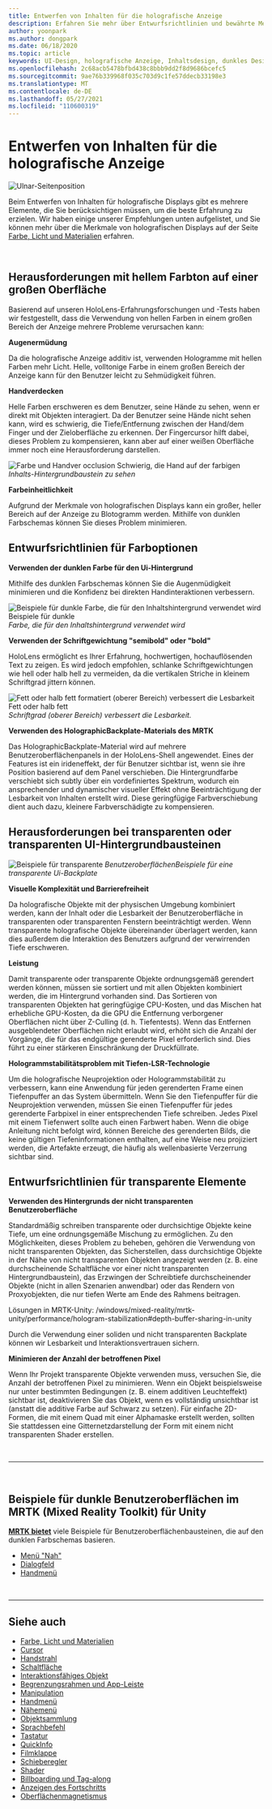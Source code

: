 ```yaml
---
title: Entwerfen von Inhalten für die holografische Anzeige
description: Erfahren Sie mehr über Entwurfsrichtlinien und bewährte Methoden für die holografische Anzeige auf HoloLens-Geräten.
author: yoonpark
ms.author: dongpark
ms.date: 06/18/2020
ms.topic: article
keywords: UI-Design, holografische Anzeige, Inhaltsdesign, dunkles Design, helles Design, Mixed Reality-Headset, Windows Mixed Reality-Headset, Virtual Reality-Headset, HoloLens, MRTK, Mixed Reality Toolkit, Design, Pixel
ms.openlocfilehash: 2c68acb5478bfbd438c8bbb9dd2f8d9686bcefc5
ms.sourcegitcommit: 9ae76b339968f035c703d9c1fe57ddecb33198e3
ms.translationtype: MT
ms.contentlocale: de-DE
ms.lasthandoff: 05/27/2021
ms.locfileid: "110600319"
---
```

# <a name="designing-content-for-holographic-display"></a>Entwerfen von Inhalten für die holografische Anzeige

![Ulnar-Seitenposition](images/UX_Hero_DarkTheme.jpg)

Beim Entwerfen von Inhalten für holografische Displays gibt es mehrere Elemente, die Sie berücksichtigen müssen, um die beste Erfahrung zu erzielen. Wir haben einige unserer Empfehlungen unten aufgelistet, und Sie können mehr über die Merkmale von holografischen Displays auf der Seite [Farbe, Licht und Materialien](color-light-and-materials.md) erfahren.

<br>

## <a name="challenges-with-bright-color-on-a-large-surface"></a>Herausforderungen mit hellem Farbton auf einer großen Oberfläche 

Basierend auf unseren HoloLens-Erfahrungsforschungen und -Tests haben wir festgestellt, dass die Verwendung von hellen Farben in einem großen Bereich der Anzeige mehrere Probleme verursachen kann: 

**Augenermüdung** 

Da die holografische Anzeige additiv ist, verwenden Hologramme mit hellen Farben mehr Licht. Helle, volltonige Farbe in einem großen Bereich der Anzeige kann für den Benutzer leicht zu Sehmüdigkeit führen. 

**Handverdecken** 

Helle Farben erschweren es dem Benutzer, seine Hände zu sehen, wenn er direkt mit Objekten interagiert. Da der Benutzer seine Hände nicht sehen kann, wird es schwierig, die Tiefe/Entfernung zwischen der Hand/dem Finger und der Zieloberfläche zu erkennen. Der Fingercursor hilft dabei, dieses Problem zu kompensieren, kann aber auf einer weißen Oberfläche immer noch eine Herausforderung darstellen. 

![Farbe und Handver occlusion Schwierig, die Hand auf der farbigen ](images/color_handocclusion.jpg)
 *Inhalts-Hintergrundbaustein zu sehen*

**Farbeinheitlichkeit**

Aufgrund der Merkmale von holografischen Displays kann ein großer, heller Bereich auf der Anzeige zu Blotogramm werden. Mithilfe von dunklen Farbschemas können Sie dieses Problem minimieren. 

## <a name="design-guidelines-for-color-choices"></a>Entwurfsrichtlinien für Farboptionen

**Verwenden der dunklen Farbe für den Ui-Hintergrund**

Mithilfe des dunklen Farbschemas können Sie die Augenmüdigkeit minimieren und die Konfidenz bei direkten Handinteraktionen verbessern. 

![Beispiele für dunkle Farbe, die für den Inhaltshintergrund verwendet wird Beispiele für dunkle ](images/color_dark_examples.jpg)
 *Farbe, die für den Inhaltshintergrund verwendet wird*

**Verwenden der Schriftgewichtung "semibold" oder "bold"**

HoloLens ermöglicht es Ihrer Erfahrung, hochwertigen, hochauflösenden Text zu zeigen. Es wird jedoch empfohlen, schlanke Schriftgewichtungen wie hell oder halb hell zu vermeiden, da die vertikalen Striche in kleinem Schriftgrad jittern können. 

![Fett oder halb fett formatiert (oberer Bereich) verbessert die Lesbarkeit Fett oder halb fett ](images/color_font_examples.jpg)
 *Schriftgrad (oberer Bereich) verbessert die Lesbarkeit.*

**Verwenden des HolographicBackplate-Materials des MRTK**

Das HolographicBackplate-Material wird auf mehrere Benutzeroberflächenpanels in der HoloLens-Shell angewendet. Eines der Features ist ein irideneffekt, der für Benutzer sichtbar ist, wenn sie ihre Position basierend auf dem Panel verschieben. Die Hintergrundfarbe verschiebt sich subtly über ein vordefiniertes Spektrum, wodurch ein ansprechender und dynamischer visueller Effekt ohne Beeinträchtigung der Lesbarkeit von Inhalten erstellt wird. Diese geringfügige Farbverschiebung dient auch dazu, kleinere Farbverschädigte zu kompensieren. 


## <a name="challenges-with-transparent-or-translucent-ui-backplate"></a>Herausforderungen bei transparenten oder transparenten UI-Hintergrundbausteinen 

![Beispiele für transparente ](images/color_transparent_examples.jpg)
 *BenutzeroberflächenBeispiele für eine transparente Ui-Backplate*

**Visuelle Komplexität und Barrierefreiheit**

Da holografische Objekte mit der physischen Umgebung kombiniert werden, kann der Inhalt oder die Lesbarkeit der Benutzeroberfläche in transparenten oder transparenten Fenstern beeinträchtigt werden. Wenn transparente holografische Objekte übereinander überlagert werden, kann dies außerdem die Interaktion des Benutzers aufgrund der verwirrenden Tiefe erschweren.

**Leistung**

Damit transparente oder transparente Objekte ordnungsgemäß gerendert werden können, müssen sie sortiert und mit allen Objekten kombiniert werden, die im Hintergrund vorhanden sind. Das Sortieren von transparenten Objekten hat geringfügige CPU-Kosten, und das Mischen hat erhebliche GPU-Kosten, da die GPU die Entfernung verborgener Oberflächen nicht über Z-Culling (d. h. Tiefentests). Wenn das Entfernen ausgeblendeter Oberflächen nicht erlaubt wird, erhöht sich die Anzahl der Vorgänge, die für das endgültige gerenderte Pixel erforderlich sind. Dies führt zu einer stärkeren Einschränkung der Druckfüllrate.

**Hologrammstabilitätsproblem mit Tiefen-LSR-Technologie**

Um die holografische Neuprojektion oder Hologrammstabilität zu verbessern, kann eine Anwendung für jeden gerenderten Frame einen Tiefenpuffer an das System übermitteln. Wenn Sie den Tiefenpuffer für die Neuprojektion verwenden, müssen Sie einen Tiefenpuffer für jedes gerenderte Farbpixel in einer entsprechenden Tiefe schreiben. Jedes Pixel mit einem Tiefenwert sollte auch einen Farbwert haben. Wenn die obige Anleitung nicht befolgt wird, können Bereiche des gerenderten Bilds, die keine gültigen Tiefeninformationen enthalten, auf eine Weise neu projiziert werden, die Artefakte erzeugt, die häufig als wellenbasierte Verzerrung sichtbar sind.


## <a name="design-guidelines-for-transparent-elements"></a>Entwurfsrichtlinien für transparente Elemente

**Verwenden des Hintergrunds der nicht transparenten Benutzeroberfläche**

Standardmäßig schreiben transparente oder durchsichtige Objekte keine Tiefe, um eine ordnungsgemäße Mischung zu ermöglichen. Zu den Möglichkeiten, dieses Problem zu beheben, gehören die Verwendung von nicht transparenten Objekten, das Sicherstellen, dass durchsichtige Objekte in der Nähe von nicht transparenten Objekten angezeigt werden (z. B. eine durchscheinende Schaltfläche vor einer nicht transparenten Hintergrundbaustein), das Erzwingen der Schreibtiefe durchscheinender Objekte (nicht in allen Szenarien anwendbar) oder das Rendern von Proxyobjekten, die nur tiefen Werte am Ende des Rahmens beitragen.

Lösungen in MRTK-Unity: /windows/mixed-reality/mrtk-unity/performance/hologram-stabilization#depth-buffer-sharing-in-unity  

Durch die Verwendung einer soliden und nicht transparenten Backplate können wir Lesbarkeit und Interaktionsvertrauen sichern.

**Minimieren der Anzahl der betroffenen Pixel**

Wenn Ihr Projekt transparente Objekte verwenden muss, versuchen Sie, die Anzahl der betroffenen Pixel zu minimieren. Wenn ein Objekt beispielsweise nur unter bestimmten Bedingungen (z. B. einem additiven Leuchteffekt) sichtbar ist, deaktivieren Sie das Objekt, wenn es vollständig unsichtbar ist (anstatt die additive Farbe auf Schwarz zu setzen). Für einfache 2D-Formen, die mit einem Quad mit einer Alphamaske erstellt werden, sollten Sie stattdessen eine Gitternetzdarstellung der Form mit einem nicht transparenten Shader erstellen. 

<br/>

---

<br/>

## <a name="dark-ui-examples-in-mrtk-mixed-reality-toolkit-for-unity"></a>Beispiele für dunkle Benutzeroberflächen im MRTK (Mixed Reality Toolkit) für Unity

**[MRTK bietet](https://github.com/Microsoft/MixedRealityToolkit-Unity)** viele Beispiele für Benutzeroberflächenbausteinen, die auf den dunklen Farbschemas basieren.

* [Menü "Nah"](/windows/mixed-reality/mrtk-unity/features/ux-building-blocks/near-menu)
* [Dialogfeld](/windows/mixed-reality/mrtk-unity/features/ux-building-blocks/dialog)
* [Handmenü](/windows/mixed-reality/mrtk-unity/features/ux-building-blocks/hand-menu)

<br>

---

## <a name="see-also"></a>Siehe auch

* [Farbe, Licht und Materialien](color-light-and-materials.md)
* [Cursor](cursors.md)
* [Handstrahl](point-and-commit.md)
* [Schaltfläche](button.md)
* [Interaktionsfähiges Objekt](interactable-object.md)
* [Begrenzungsrahmen und App-Leiste](app-bar-and-bounding-box.md)
* [Manipulation](direct-manipulation.md)
* [Handmenü](hand-menu.md)
* [Nähemenü](near-menu.md)
* [Objektsammlung](object-collection.md)
* [Sprachbefehl](voice-input.md)
* [Tastatur](keyboard.md)
* [QuickInfo](tooltip.md)
* [Filmklappe](slate.md)
* [Schieberegler](slider.md)
* [Shader](shader.md)
* [Billboarding und Tag-along](billboarding-and-tag-along.md)
* [Anzeigen des Fortschritts](progress.md)
* [Oberflächenmagnetismus](surface-magnetism.md)